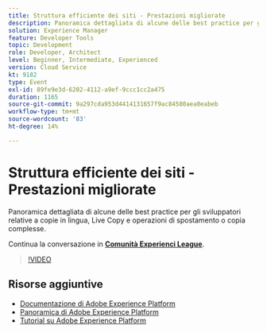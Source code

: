 ```yaml
---
title: Struttura efficiente dei siti - Prestazioni migliorate
description: Panoramica dettagliata di alcune delle best practice per gli sviluppatori relative a copie in lingua, Live Copy e operazioni di spostamento o copia complesse.
solution: Experience Manager
feature: Developer Tools
topic: Development
role: Developer, Architect
level: Beginner, Intermediate, Experienced
version: Cloud Service
kt: 9182
type: Event
exl-id: 89fe9e3d-6202-4112-a9ef-9ccc1cc2a475
duration: 1165
source-git-commit: 9a297cda953d4414131657f9ac84580aea0eabeb
workflow-type: tm+mt
source-wordcount: '83'
ht-degree: 14%

---
```


# Struttura efficiente dei siti - Prestazioni migliorate

Panoramica dettagliata di alcune delle best practice per gli sviluppatori relative a copie in lingua, Live Copy e operazioni di spostamento o copia complesse.

Continua la conversazione in **[Comunità Experienci League](https://adobe.ly/39DoIQT)**.

>[!VIDEO](https://video.tv.adobe.com/v/337723/?quality=12&learn=on&hidetitle=true)

## Risorse aggiuntive

- [Documentazione di Adobe Experience Platform](https://experienceleague.adobe.com/docs/experience-platform.html)
- [Panoramica di Adobe Experience Platform](https://experienceleague.adobe.com/docs/experience-platform/landing/home.html?lang=it)
- [Tutorial su Adobe Experience Platform](https://experienceleague.adobe.com/docs/platform-learn/tutorials/overview.html?lang=it)
